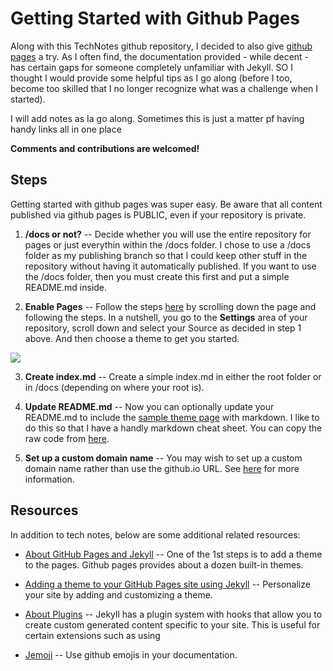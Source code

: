 # Getting Started with Github Pages
Along with this TechNotes github repository, I decided to also give [github pages](https://pages.github.com) a try.
As I often find, the documentation provided - while decent - has certain gaps for someone completely unfamiliar with
Jekyll. SO I thought I would provide some helpful tips as I go along (before I too, become too skilled that I no longer
recognize what was a challenge when I started).

I will add notes as Ia go along. Sometimes this is just a matter pf having handy links all in one place

**Comments and contributions are welcomed!**

## Steps
Getting started with github pages was super easy.  Be aware that all content published via
github pages is PUBLIC, even if your repository is private.

1) **/docs or not?**
-- Decide whether you will use the entire repository for pages or just everythin within the /docs folder.
I chose to use a /docs folder as my publishing branch so that I could
keep other stuff in the repository without having it automatically published. 
If you want to use the /docs folder, then you must create this first and put a simple README.md inside.

2) **Enable Pages**
-- Follow the steps [here](https://pages.github.com/) by scrolling down the page and following the steps.
In a nutshell, you go to the **Settings** area of your repository, scroll down and select your Source
as decided in step 1 above. And then choose a theme to get you started.

![](https://pages.github.com/images/launch-theme-chooser@2x.png?raw=true)

3) **Create index.md**
-- Create a simple index.md in either the root folder or in /docs (depending on where your root is).

4) **Update README.md**
-- Now you can optionally update your README.md to include the [sample theme page](https://pages-themes.github.io/slate/) with markdown.
I like to do this so that I have a handly markdown cheat sheet.
You can copy the raw code from [here](https://raw.githubusercontent.com/pages-themes/slate/master/index.md).

5) **Set up a custom domain name**
-- You may wish to set up a custom domain name rather than use the github.io URL.
See [here](https://help.github.com/en/github/working-with-github-pages/about-custom-domains-and-github-pages)
for more information.


## Resources
In addition to tech notes, below are some additional related resources:

* [About GitHub Pages and Jekyll](https://help.github.com/en/github/working-with-github-pages/adding-a-theme-to-your-github-pages-site-using-jekyll)
-- One of the 1st steps is to add a theme to the pages. Github pages provides about a dozen built-in themes.

* [Adding a theme to your GitHub Pages site using Jekyll](https://help.github.com/en/github/working-with-github-pages/adding-a-theme-to-your-github-pages-site-using-jekyll)
-- Personalize your site by adding and customizing a theme.

* [About Plugins](https://jekyllrb.com/docs/plugins/)
-- Jekyll has a plugin system with hooks that allow you to create custom generated content specific to your site.
This is useful for certain extensions such as using 

* [Jemoji](https://github.com/github/gemoji)
-- Use github emojis in your documentation.
